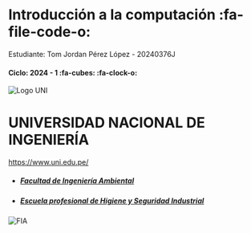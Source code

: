 # Introducción a la computación :fa-file-code-o:
Estudiante: Tom Jordan Pérez López - 20240376J
#### Ciclo: 2024 - 1 :fa-cubes: :fa-clock-o:
![Logo UNI](https://upload.wikimedia.org/wikipedia/commons/thumb/f/f7/Uni-logo_transparente_granate.png/191px-Uni-logo_transparente_granate.png "Logo UNI") 
# UNIVERSIDAD NACIONAL DE INGENIERÍA
https://www.uni.edu.pe/

- ##### [Facultad de Ingeniería Ambiental](https://fia.uni.edu.pe/ "Facultad de Ingeniería Ambiental")
- ##### [Escuela profesional de Higiene y Seguridad Industrial](https://acreditacion.uni.edu.pe/es/hygiene/ "Escuela profesional de Higiene y Seguridad Industrial") 

![FIA](https://acreditacion.uni.edu.pe/wp-content/uploads/2024/01/FIA-1-scaled.jpeg "FIA")
